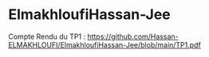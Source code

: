 # ElmakhloufiHassan-Jee

Compte Rendu du TP1 : https://github.com/Hassan-ELMAKHLOUFI/ElmakhloufiHassan-Jee/blob/main/TP1.pdf
